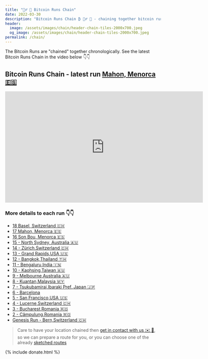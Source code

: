 ```yaml
---
title: "🏃‍♂️ 🔗 Bitcoin Runs Chain"
date: 2022-03-30
description: "Bitcoin Runs Chain ₿ 🏃‍♂️ 🔗 - chaining together bitcoin runs chronologically"
header:
  image: /assets/images/chain/header-chain-tiles-2000x700.jpeg
  og_image: /assets/images/chain/header-chain-tiles-2000x700.jpeg
permalink: /chain/
---
```


The Bitcoin Runs are "chained" together chronologically. See the latest Bitcoin Runs Chain in the video below 👇👇

## Bitcoin Runs Chain - latest run [Mahon, Menorca 🇪🇸](/north-sydney)

<iframe width="640" height="360" src="https://www.youtube-nocookie.com/embed/_oRPYEFlYX0?controls=0&amp;showinfo=0" frameborder="0" allowfullscreen></iframe>

### More details to each run 👇👇

- [18 Basel, Switzerland 🇨🇭](/basel)
- [17 Mahon, Menorca 🇪🇸](/mahon)
- [16 Son Bou, Menorca 🇪🇸](/son-bou)
- [15 - North Sydney, Australia 🇦🇺](/north-sydney)
- [14 - Zürich,Switzerland 🇨🇭](/zuerich)
- [13 - Grand Rapids,USA 🇺🇸](/grand-rapids)
- [12 - Bangkok,Thailand 🇹🇭](/bangkok)
- [11 - Bengaluru,India 🇮🇳](/bengaluru)
- [10 - Kaohsing,Taiwan 🇦🇺](/kaohsiung)
- [9 - Melbourne,Australia 🇦🇺](/melbourne)
- [8 - Kuantan,Malaysia 🇲🇾](/kuantan)
- [7 - Tsukubamirai,Ibaraki Pref.,Japan 🇯🇵](/tsukubamirai)
- [6 - Barcelona](/barcelona)
- [5 - San Francisco,USA 🇺🇸](/san-francisco)
- [4 - Lucerne,Switzerland 🇨🇭](/lucerne)
- [3 - Bucharest,Romania 🇷🇴](/bucharest)
- [2 - Câmpulung,Romania 🇷🇴](/campulung)
- [Genesis Run - Bern,Switzerland 🇨🇭](/bern)

> Care to have your location chained then [get in contact with us ✉️ 🙏](mailto:bitcoinruns@protonmail.com), so we can prepare a route
> for you, or you can choose one of the already [sketched routes](/proposals)


{% include donate.html %} 
